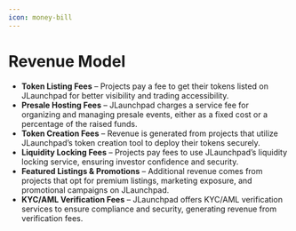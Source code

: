 ```yaml
---
icon: money-bill
---
```


# Revenue Model

* **Token Listing Fees** – Projects pay a fee to get their tokens listed on JLaunchpad for better visibility and trading accessibility.
* **Presale Hosting Fees** – JLaunchpad charges a service fee for organizing and managing presale events, either as a fixed cost or a percentage of the raised funds.
* **Token Creation Fees** – Revenue is generated from projects that utilize JLaunchpad’s token creation tool to deploy their tokens securely.
* **Liquidity Locking Fees** – Projects pay fees to use JLaunchpad’s liquidity locking service, ensuring investor confidence and security.
* **Featured Listings & Promotions** – Additional revenue comes from projects that opt for premium listings, marketing exposure, and promotional campaigns on JLaunchpad.
* **KYC/AML Verification Fees** – JLaunchpad offers KYC/AML verification services to ensure compliance and security, generating revenue from verification fees.

